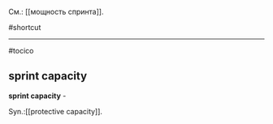 См.: [[мощность спринта]].

#shortcut




<hr/>

#tocico

## sprint capacity

<b>sprint capacity</b> - 


Syn.:[[protective capacity]].



